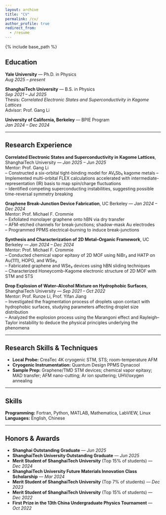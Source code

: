 ```yaml
---
layout: archive
title: "CV"
permalink: /cv/
author_profile: true
redirect_from:
  - /resume
---
```


{% include base_path %}

## Education
**Yale University** — Ph.D. in Physics  
*Aug 2025 – present*  

**ShanghaiTech University** — B.S. in Physics  
*Sep 2021 – Jul 2025*  
Thesis: *Correlated Electronic States and Superconductivity in Kagome Lattices*  
Advisor: Prof. Gang Li  

**University of California, Berkeley** — BPIE Program  
*Jan 2024 – Dec 2024*  

---

## Research Experience
**Correlated Electronic States and Superconductivity in Kagome Lattices**, ShanghaiTech University — *Jan 2025 – Jun 2025*  
Mentor: Prof. Gang Li  
– Constructed a six-orbital tight-binding model for AV₃Sb₅ kagome metals
– Implemented multi-orbital FLEX calculations accelerated with intermediate-representation (IR) basis to map spin/charge fluctuations  
– Identified competing superconducting instabilities, suggesting possible time-reversal symmetry breaking

**Graphene Break-Junction Device Fabrication**, UC Berkeley — *Jan 2024 – Dec 2024*  
Mentor: Prof. Michael F. Crommie  
– Exfoliated monolayer graphene onto hBN via dry transfer  
– AFM-etched channels for break-junctions; shadow-mask Au electrodes  
– Programmed PPMS electrical-burning to induce break-junctions  

**Synthesis and Characterization of 2D Metal–Organic Framework**, UC Berkeley — *Jan 2024 – Dec 2024*  
Mentor: Prof. Michael F. Crommie  
– Conducted chemical vapor epitaxy of 2D MOF using NiBr₂ and HATP on Au(111), HOPG, and WSe₂  
– Fabricated graphene and WSe₂ devices using hBN sliding techniques  
– Characterized Honeycomb-Kagome electronic structure of 2D MOF with STM and STS  

**Drop Explosion of Water–Alcohol Mixture on Hydrophobic Surfaces**, ShanghaiTech University — *Sep 2021 – Oct 2022*  
Mentor: Prof. Runze Li, Prof. Yifan Jiang  
– Investigated the fragmentation process of droplets upon contact with hydrophobic surfaces, studying parameters affecting droplet size distribution  
– Analyzed the explosion process using the Marangoni effect and Rayleigh–Taylor instability to deduce the physical principles underlying the phenomena  

---

## Research Skills & Techniques
- **Local Probe:** CreaTec 4K cryogenic STM, STS; room-temperature AFM
- **Cryogenic Instrumentation:** Quantum Design PPMS Dynacool
- **Sample Prep:** Graphene/TMD STM devices; chemical vapor epitaxy; MAD transfer; AFM nano-cutting; Ar ion sputtering; UHV/oxygen annealing

---

## Skills
**Programming:** Fortran, Python, MATLAB, Mathematica, LabVIEW, Linux  
**Languages:** English, Chinese

---

## Honors & Awards
- **Shanghai Outstanding Graduate** — *Jun 2025*  
- **ShanghaiTech University Outstanding Graduate** — *Jun 2025*  
- **Merit Student of ShanghaiTech University** (Top 15% of students) — *Dec 2024*  
- **ShanghaiTech University Future Materials Innovation Class Scholarship** — *Mar 2024*  
- **Merit Student of ShanghaiTech University** (Top 7% of students) — *Dec 2023*  
- **Merit Student of ShanghaiTech University** (Top 15% of students) — *Dec 2022*  
- **First Prize in the 13th China Undergraduate Physics Tournament** — *Oct 2022*  

